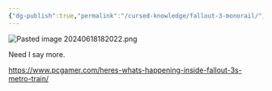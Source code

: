 ```yaml
---
{"dg-publish":true,"permalink":"/cursed-knowledge/fallout-3-monorail/","tags":["unfinished"]}
---
```


![Pasted image 20240618182022.png](/img/user/_Bit%20Lab%20Organisation/Bit%20Lab%20Site%20Images/Pasted%20image%2020240618182022.png)

Need I say more.

https://www.pcgamer.com/heres-whats-happening-inside-fallout-3s-metro-train/